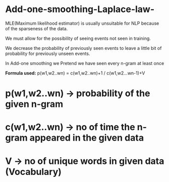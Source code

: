# Add-one-smoothing-Laplace-law-

MLE(Maximum likelihood estimator) is usually unsuitable for NLP because of the sparseness of the data.

We must allow for the possibility of seeing events not seen in training. 

We decrease the probability of previously seen events to leave a little bit of probability for previously unseen events.

In Add-one smoothing we Pretend we have seen every n-gram at least once 

**Formula used:**
 p(w1,w2..wn) = c(w1,w2..wn)+1 / c(w1,w2...wn-1)+V

# p(w1,w2..wn) -> probability of the given n-gram
# c(w1,w2..wn) -> no of time the n-gram appeared in the given data
# V -> no of unique words in given data (Vocabulary)
